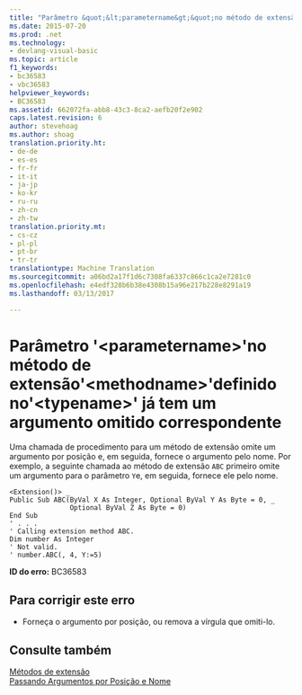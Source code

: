 ```yaml
---
title: "Parâmetro &quot;&lt;parametername&gt;&quot;no método de extensão&quot;&lt;methodname&gt;&quot;definido no&quot;&lt;typename&gt;&quot; já tem um argumento omitido correspondente | Documentos do Microsoft"
ms.date: 2015-07-20
ms.prod: .net
ms.technology:
- devlang-visual-basic
ms.topic: article
f1_keywords:
- bc36583
- vbc36583
helpviewer_keywords:
- BC36583
ms.assetid: 662072fa-abb8-43c3-8ca2-aefb20f2e902
caps.latest.revision: 6
author: stevehoag
ms.author: shoag
translation.priority.ht:
- de-de
- es-es
- fr-fr
- it-it
- ja-jp
- ko-kr
- ru-ru
- zh-cn
- zh-tw
translation.priority.mt:
- cs-cz
- pl-pl
- pt-br
- tr-tr
translationtype: Machine Translation
ms.sourcegitcommit: a06bd2a17f1d6c7308fa6337c866c1ca2e7281c0
ms.openlocfilehash: e4edf328b6b38e4308b15a96e217b228e8291a19
ms.lasthandoff: 03/13/2017

---
```

# <a name="parameter-39ltparameternamegt39-in-extension-method-39ltmethodnamegt39-defined-in-39lttypenamegt39-already-has-a-matching-omitted-argument"></a>Parâmetro '&lt;parametername&gt;'no método de extensão'&lt;methodname&gt;'definido no'&lt;typename&gt;' já tem um argumento omitido correspondente
Uma chamada de procedimento para um método de extensão omite um argumento por posição e, em seguida, fornece o argumento pelo nome. Por exemplo, a seguinte chamada ao método de extensão `ABC` primeiro omite um argumento para o parâmetro `Y`e, em seguida, fornece ele pelo nome.  
  
```  
<Extension()> _  
Public Sub ABC(ByVal X As Integer, Optional ByVal Y As Byte = 0, _  
               Optional ByVal Z As Byte = 0)  
End Sub  
' . . .  
' Calling extension method ABC.  
Dim number As Integer  
' Not valid.  
' number.ABC(, 4, Y:=5)  
```  
  
 **ID do erro:** BC36583  
  
## <a name="to-correct-this-error"></a>Para corrigir este erro  
  
-   Forneça o argumento por posição, ou remova a vírgula que omiti-lo.  
  
## <a name="see-also"></a>Consulte também  
 [Métodos de extensão](../../visual-basic/programming-guide/language-features/procedures/extension-methods.md)   
 [Passando Argumentos por Posição e Nome](../../visual-basic/programming-guide/language-features/procedures/passing-arguments-by-position-and-by-name.md)
